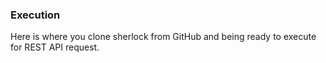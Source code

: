 ### Execution

Here is where you clone sherlock from GitHub and being ready to execute
for REST API request.
